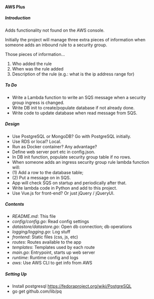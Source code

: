 #### AWS Plus

##### Introduction 

Adds functionality not found on the AWS console.

Initially the project will manage three extra pieces of information when someone adds an inbound rule to a security group.

Those pieces of information...
1. Who added the rule
2. When was the rule added
3. Description of the rule (e.g.: what is the ip address range for)

##### To Do

* Write a Lambda function to write an SQS message when a security group ingress is changed.
* Write DB init to create/populate database if not already done.
* Write code to update database when read message from SQS.

##### Design

* Use PostgreSQL or MongoDB? Go with PostgreSQL initially.
* Use RDS or local? Local.
* Run as Docker container? Any advantage?
* Define web server port etc in config.json.
* In DB init function, populate security group table if no rows.
* When someone adds an ingress security group rule lambda function will:
* (1) Add a row to the database table;
* (2) Put a message on in SQS.
* App will check SQS on startup and periodically after that.
* Write lambda code in Python and add to this project.
* Use Vue.js for front-end? Or just jQuery / jQueryUI.

##### Contents

* _README.md_: This file
* _config/config.go_: Read config settings
* _datastore/datastore.go_: Open db connection; db operations
* _logging/logging.go_: Log stuff
* _frontend_: Static files (css, js, etc)
* _routes_: Routes available to the app
* _templates_: Templates used by each route
* _main.go_: Entrypoint, starts up web server
* _runtime_: Runtime config and logs
* _aws_: Use AWS CLI to get info from AWS

##### Setting Up

* Install postgresql https://fedoraproject.org/wiki/PostgreSQL
* go get github.com/lib/pq


